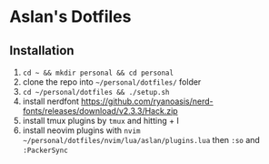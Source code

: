 # Aslan's Dotfiles

## Installation
1. `cd ~ && mkdir personal && cd personal`
2. clone the repo into `~/personal/dotfiles/` folder
3. `cd ~/personal/dotfiles && ./setup.sh`
4. install nerdfont https://github.com/ryanoasis/nerd-fonts/releases/download/v2.3.3/Hack.zip
5. install tmux plugins by `tmux` and hitting <ctrl><space> + I
6. install neovim plugins with `nvim ~/personal/dotfiles/nvim/lua/aslan/plugins.lua` then `:so` and `:PackerSync`
